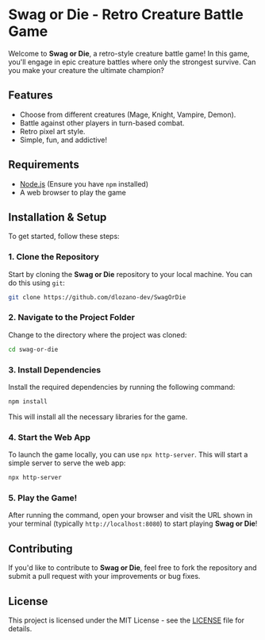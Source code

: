 # Swag or Die - Retro Creature Battle Game

Welcome to **Swag or Die**, a retro-style creature battle game! In this game, you'll engage in epic creature battles where only the strongest survive. Can you make your creature the ultimate champion?

## Features

- Choose from different creatures (Mage, Knight, Vampire, Demon).
- Battle against other players in turn-based combat.
- Retro pixel art style.
- Simple, fun, and addictive!

## Requirements

- [Node.js](https://nodejs.org/en/) (Ensure you have `npm` installed)
- A web browser to play the game

## Installation & Setup

To get started, follow these steps:

### 1. Clone the Repository

Start by cloning the **Swag or Die** repository to your local machine. You can do this using `git`:

```bash
git clone https://github.com/dlozano-dev/SwagOrDie
```

### 2. Navigate to the Project Folder

Change to the directory where the project was cloned:

```bash
cd swag-or-die
```

### 3. Install Dependencies

Install the required dependencies by running the following command:

```bash
npm install
```

This will install all the necessary libraries for the game.

### 4. Start the Web App

To launch the game locally, you can use `npx http-server`. This will start a simple server to serve the web app:

```bash
npx http-server
```

### 5. Play the Game!

After running the command, open your browser and visit the URL shown in your terminal (typically `http://localhost:8080`) to start playing **Swag or Die**!

## Contributing

If you'd like to contribute to **Swag or Die**, feel free to fork the repository and submit a pull request with your improvements or bug fixes.

## License

This project is licensed under the MIT License - see the [LICENSE](LICENSE) file for details.


